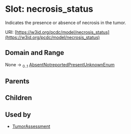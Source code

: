 
# Slot: necrosis_status


Indicates the presence or absence of necrosis in the tumor.

URI: [https://w3id.org/pcdc/model/necrosis_status](https://w3id.org/pcdc/model/necrosis_status)


## Domain and Range

None &#8594;  <sub>0..1</sub> [AbsentNotreportedPresentUnknownEnum](AbsentNotreportedPresentUnknownEnum.md)

## Parents


## Children


## Used by

 * [TumorAssessment](TumorAssessment.md)
